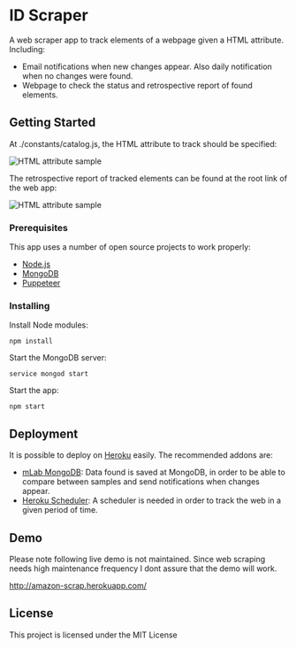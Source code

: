 # ID Scraper

A web scraper app to track elements of a webpage given a HTML attribute. Including:
- Email notifications when new changes appear. Also daily notification when no changes were found.
- Webpage to check the status and retrospective report of found elements.

## Getting Started

At ./constants/catalog.js, the HTML attribute to track should be specified:

![HTML attribute sample](https://gitlab.com/adefrutoscasado/id-scraper/raw/assets/config-sample.png)

The retrospective report of tracked elements can be found at the root link of the web app:

![HTML attribute sample](https://gitlab.com/adefrutoscasado/id-scraper/raw/assets/report-sample.png)


### Prerequisites

This app uses a number of open source projects to work properly:
- [Node.js](https://nodejs.org/)
- [MongoDB](https://www.mongodb.com/)
- [Puppeteer](https://github.com/GoogleChrome/puppeteer)

### Installing

Install Node modules:

```
npm install
```
Start the MongoDB server:

```
service mongod start
```
Start the app:

```
npm start
```


## Deployment

It is possible to deploy on [Heroku](https://heroku.com/) easily. The recommended addons are:
- [mLab MongoDB](https://elements.heroku.com/addons/mongolab): Data found is saved at MongoDB, in order to be able to compare between samples and send notifications when changes appear.
- [Heroku Scheduler](https://elements.heroku.com/addons/scheduler): A scheduler is needed in order to track the web in a given period of time.

## Demo

Please note following live demo is not maintained. Since web scraping needs high maintenance frequency I dont assure that the demo will work.

http://amazon-scrap.herokuapp.com/

## License

This project is licensed under the MIT License